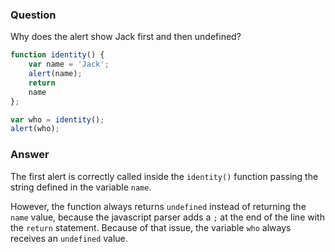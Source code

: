 ### Question

Why does the alert show Jack first and then undefined?

```javascript
function identity() {
    var name = 'Jack';
    alert(name);
    return
    name
};

var who = identity();
alert(who);
```

### Answer

The first alert is correctly called inside the `identity()` function passing the string defined in the variable `name`.

However, the function always returns `undefined` instead of returning the `name` value, because the javascript parser adds a `;` at the end of the line with the `return` statement.
Because of that issue, the variable `who` always receives an `undefined` value.